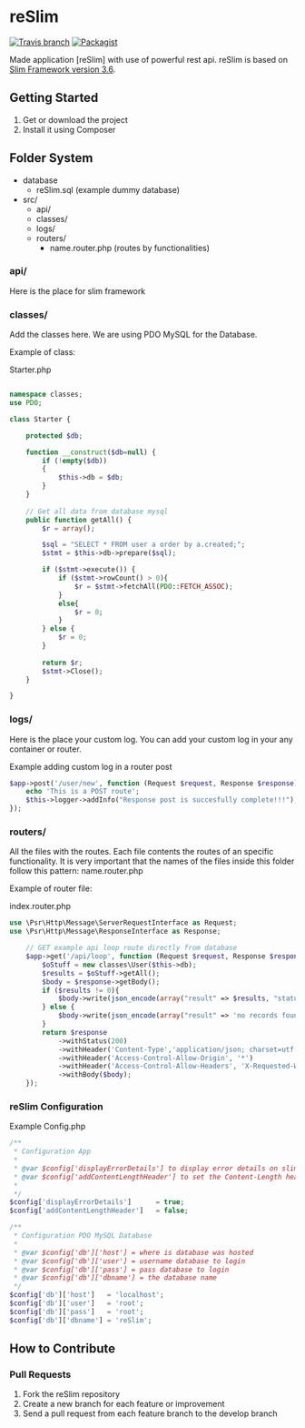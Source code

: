 reSlim
=======
[![Travis branch](https://img.shields.io/travis/rust-lang/rust/master.svg)](https://github.com/aalfiann/reSlim)
[![Packagist](https://img.shields.io/packagist/l/doctrine/orm.svg)](https://github.com/aalfiann/reSlim/blob/master/license.md)

Made application [reSlim] with use of powerful rest api.
reSlim is based on [Slim Framework version 3.6](http://www.slimframework.com/).<br>


Getting Started
---------------
1. Get or download the project
2. Install it using Composer

Folder System
---------------
* database
    * reSlim.sql (example dummy database)
* src/
    * api/
    * classes/
    * logs/
    * routers/
	    * name.router.php (routes by functionalities)

### api/

Here is the place for slim framework

### classes/

Add the classes here.
We are using PDO MySQL for the Database.

Example of class:

Starter.php

```php

namespace classes;
use PDO;

class Starter {

	protected $db;

	function __construct($db=null) {
		if (!empty($db)) 
        {
            $this->db = $db;
        }
	}
	
	// Get all data from database mysql
	public function getAll() {
		$r = array();		

		$sql = "SELECT * FROM user a order by a.created;";
		$stmt = $this->db->prepare($sql);		

		if ($stmt->execute()) {	
            if ($stmt->rowCount() > 0){
                $r = $stmt->fetchAll(PDO::FETCH_ASSOC);
            }
            else{
                $r = 0;
            }          	   	
		} else {
			$r = 0;
		}		
        
		return $r;
        $stmt->Close();
	}

}
```

### logs/

Here is the place your custom log.
You can add your custom log in your any container or router.

Example adding custom log in a router post
```php
$app->post('/user/new', function (Request $request, Response $response) {
    echo 'This is a POST route';
    $this->logger->addInfo("Response post is succesfully complete!!!");
});
```

### routers/

All the files with the routes. Each file contents the routes of an specific functionality.
It is very important that the names of the files inside this folder follow this pattern: name.router.php

Example of router file:

index.router.php

```php
use \Psr\Http\Message\ServerRequestInterface as Request;
use \Psr\Http\Message\ResponseInterface as Response;

    // GET example api loop route directly from database
    $app->get('/api/loop', function (Request $request, Response $response) {
        $oStuff = new classes\User($this->db);
        $results = $oStuff->getAll();
        $body = $response->getBody();
        if ($results != 0){
            $body->write(json_encode(array("result" => $results, "status" => "success", "code" => $response->getStatusCode()), JSON_PRETTY_PRINT));
        } else {
            $body->write(json_encode(array("result" => 'no records found!', "status" => "success", "code" => $response->getStatusCode()), JSON_PRETTY_PRINT));
        }
        return $response
            ->withStatus(200)
            ->withHeader('Content-Type','application/json; charset=utf-8')
            ->withHeader('Access-Control-Allow-Origin', '*')
            ->withHeader('Access-Control-Allow-Headers', 'X-Requested-With, Content-Type, Accept, Origin, Authorization')
            ->withBody($body);
    });
```

### reSlim Configuration

Example Config.php
```php
/** 
 * Configuration App
 *
 * @var $config['displayErrorDetails'] to display error details on slim
 * @var $config['addContentLengthHeader'] to set the Content-Length header which makes Slim behave more predictably
 * 
 */
$config['displayErrorDetails']      = true;
$config['addContentLengthHeader']   = false;

/** 
 * Configuration PDO MySQL Database
 *
 * @var $config['db']['host'] = where is database was hosted
 * @var $config['db']['user'] = username database to login
 * @var $config['db']['pass'] = pass database to login
 * @var $config['db']['dbname'] = the database name
 */
$config['db']['host']   = 'localhost';
$config['db']['user']   = 'root';
$config['db']['pass']   = 'root';
$config['db']['dbname'] = 'reSlim';
```

How to Contribute
-----------------
### Pull Requests

1. Fork the reSlim repository
2. Create a new branch for each feature or improvement
3. Send a pull request from each feature branch to the develop branch